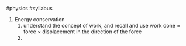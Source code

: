 #physics #syllabus 

1. Energy conservation
	1. understand the concept of work, and recall and use work done = force × displacement in the direction of the force
	2. 